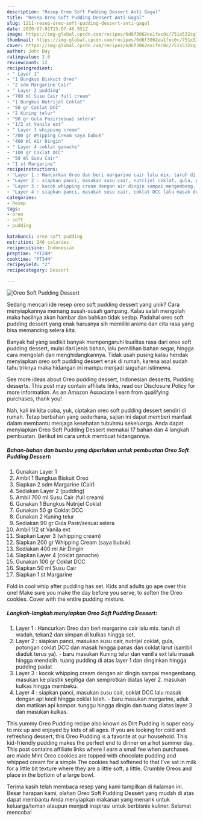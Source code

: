 ```yaml
---
description: "Resep Oreo Soft Pudding Dessert Anti Gagal"
title: "Resep Oreo Soft Pudding Dessert Anti Gagal"
slug: 1211-resep-oreo-soft-pudding-dessert-anti-gagal
date: 2020-07-01T15:07:46.951Z
image: https://img-global.cpcdn.com/recipes/6d6f3062ea1fec0c/751x532cq70/oreo-soft-pudding-dessert-foto-resep-utama.jpg
thumbnail: https://img-global.cpcdn.com/recipes/6d6f3062ea1fec0c/751x532cq70/oreo-soft-pudding-dessert-foto-resep-utama.jpg
cover: https://img-global.cpcdn.com/recipes/6d6f3062ea1fec0c/751x532cq70/oreo-soft-pudding-dessert-foto-resep-utama.jpg
author: John Day
ratingvalue: 3.6
reviewcount: 12
recipeingredient:
- " Layer 1"
- "1 Bungkus Biskuit Oreo"
- "2 sdm Margarine Cair"
- " Layer 2 pudding"
- "700 ml Susu Cair full cream"
- "1 Bungkus Nutrijel Coklat"
- "50 gr Coklat DCC"
- "2 Kuning telur"
- "90 gr Gula Pasirsesuai selera"
- "1/2 st Vanila ext"
- " Layer 3 whipping cream"
- "200 gr Whipping Cream saya bubuk"
- "400 ml Air Dingin"
- " Layer 4 coklat ganache"
- "100 gr Coklat DCC"
- "50 ml Susu Cair"
- "1 st Margarine"
recipeinstructions:
- "Layer 1 : Hancurkan Oreo dan beri margarine cair lalu mix. taruh di wadah, tekan2 dan simpan di kulkas hingga set."
- "Layer 2 : siapkan panci, masukan susu cair, nutrijel coklat, gula, potongan coklat DCC dan masak hingga panas dan coklat larut (sambil diaduk terus ya). baru masukan Kuning telur dan vanilla ext lalu masak hingga mendidih. tuang pudding di atas layer 1 dan dinginkan hingga pudding padat"
- "Layer 3 : kocok whipping cream dengan air dingin sampai mengembang. masukan ke plastik segitiga dan semprotkan diatas layer 2. masukan kulkas hingga membeku."
- "Layer 4 : siapkan panci, masukan susu cair, coklat DCC lalu masak dengan api kecil hingga coklat leleh.  baru masukan margarine, aduk dan matikan api kompor. tunggu hingga dingin dan tuang diatas layer 3 dan masukan kulkas."
categories:
- Resep
tags:
- oreo
- soft
- pudding

katakunci: oreo soft pudding 
nutrition: 246 calories
recipecuisine: Indonesian
preptime: "PT24M"
cooktime: "PT34M"
recipeyield: "2"
recipecategory: Dessert

---
```



![Oreo Soft Pudding Dessert](https://img-global.cpcdn.com/recipes/6d6f3062ea1fec0c/751x532cq70/oreo-soft-pudding-dessert-foto-resep-utama.jpg)

Sedang mencari ide resep oreo soft pudding dessert yang unik? Cara menyiapkannya memang susah-susah gampang. Kalau salah mengolah maka hasilnya akan hambar dan bahkan tidak sedap. Padahal oreo soft pudding dessert yang enak harusnya sih memiliki aroma dan cita rasa yang bisa memancing selera kita.

Banyak hal yang sedikit banyak mempengaruhi kualitas rasa dari oreo soft pudding dessert, mulai dari jenis bahan, lalu pemilihan bahan segar, hingga cara mengolah dan menghidangkannya. Tidak usah pusing kalau hendak menyiapkan oreo soft pudding dessert enak di rumah, karena asal sudah tahu triknya maka hidangan ini mampu menjadi suguhan istimewa.

See more ideas about Oreo pudding dessert, Indonesian desserts, Pudding desserts. This post may contain affiliate links, read our Disclosure Policy for more information. As an Amazon Associate I earn from qualifying purchases, thank you!


Nah, kali ini kita coba, yuk, ciptakan oreo soft pudding dessert sendiri di rumah. Tetap berbahan yang sederhana, sajian ini dapat memberi manfaat dalam membantu menjaga kesehatan tubuhmu sekeluarga. Anda dapat menyiapkan Oreo Soft Pudding Dessert memakai 17 bahan dan 4 langkah pembuatan. Berikut ini cara untuk membuat hidangannya.

<!--inarticleads1-->

##### Bahan-bahan dan bumbu yang diperlukan untuk pembuatan Oreo Soft Pudding Dessert:

1. Gunakan  Layer 1
1. Ambil 1 Bungkus Biskuit Oreo
1. Siapkan 2 sdm Margarine (Cair)
1. Sediakan  Layer 2 (pudding)
1. Ambil 700 ml Susu Cair (full cream)
1. Gunakan 1 Bungkus Nutrijel Coklat
1. Gunakan 50 gr Coklat DCC
1. Gunakan 2 Kuning telur
1. Sediakan 90 gr Gula Pasir/sesuai selera
1. Ambil 1/2 st Vanila ext
1. Siapkan  Layer 3 (whipping cream)
1. Siapkan 200 gr Whipping Cream (saya bubuk)
1. Sediakan 400 ml Air Dingin
1. Siapkan  Layer 4 (coklat ganache)
1. Gunakan 100 gr Coklat DCC
1. Siapkan 50 ml Susu Cair
1. Siapkan 1 st Margarine


Fold in cool whip after pudding has set. Kids and adults go ape over this one! Make sure you make the day before you serve, to soften the Oreo cookies. Cover with the entire pudding mixture. 

<!--inarticleads2-->

##### Langkah-langkah menyiapkan Oreo Soft Pudding Dessert:

1. Layer 1 : Hancurkan Oreo dan beri margarine cair lalu mix. taruh di wadah, tekan2 dan simpan di kulkas hingga set.
1. Layer 2 : siapkan panci, masukan susu cair, nutrijel coklat, gula, potongan coklat DCC dan masak hingga panas dan coklat larut (sambil diaduk terus ya). - baru masukan Kuning telur dan vanilla ext lalu masak hingga mendidih. tuang pudding di atas layer 1 dan dinginkan hingga pudding padat
1. Layer 3 : kocok whipping cream dengan air dingin sampai mengembang. masukan ke plastik segitiga dan semprotkan diatas layer 2. masukan kulkas hingga membeku.
1. Layer 4 : siapkan panci, masukan susu cair, coklat DCC lalu masak dengan api kecil hingga coklat leleh. -  baru masukan margarine, aduk dan matikan api kompor. tunggu hingga dingin dan tuang diatas layer 3 dan masukan kulkas.


This yummy Oreo Pudding recipe also known as Dirt Pudding is super easy to mix up and enjoyed by kids of all ages. If you are looking for cold and refreshing dessert, this Oreo Pudding is a favorite at our household. This kid-friendly pudding makes the perfect end to dinner on a hot summer day. This post contains affiliate links where I earn a small fee when purchases are made Mint Oreo cookies are topped with chocolate pudding and whipped cream for a simple The cookies had softened to that I&#39;ve sat in milk for a little bit texture where they are a little soft, a little. Crumble Oreos and place in the bottom of a large bowl. 

Terima kasih telah membaca resep yang kami tampilkan di halaman ini. Besar harapan kami, olahan Oreo Soft Pudding Dessert yang mudah di atas dapat membantu Anda menyiapkan makanan yang menarik untuk keluarga/teman ataupun menjadi inspirasi untuk berbisnis kuliner. Selamat mencoba!
